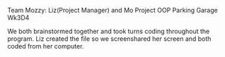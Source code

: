 Team Mozzy:  Liz(Project Manager) and Mo
Project OOP Parking Garage Wk3D4


We both brainstormed together and took turns coding throughout the program.  Liz created the file so we screenshared her screen and both coded from her computer.  
